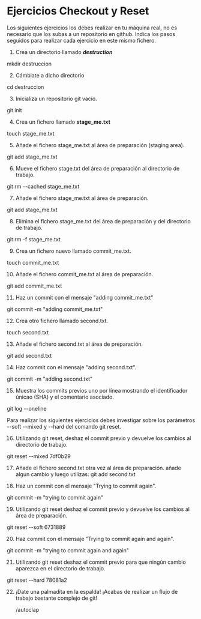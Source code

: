 # Ejercicios Checkout y Reset

Los siguientes ejercicios los debes realizar en tu máquina real, no es necesario que los subas a un repositorio en github. Indica los pasos seguidos para realizar cada ejercicio en este mismo fichero.

1. Crea un directorio llamado _**destruction**_

mkdir destruccion

2. Cámbiate a dicho directorio

cd destruccion

3. Inicializa un repositorio git vacío.

git init

4. Crea un fichero llamado **stage_me.txt**

touch stage_me.txt

5. Añade el fichero stage_me.txt al área de preparación (staging area).

git add stage_me.txt 

6. Mueve el fichero stage.txt del área de preparación al directorio de trabajo.

 git rm --cached stage_me.txt 

7. Añade el fichero stage_me.txt al área de preparación.

git add stage_me.txt

8. Elimina el fichero stage_me.txt del área de preparación y del directorio de trabajo.

git rm -f stage_me.txt

9. Crea un fichero nuevo llamado commit_me.txt.

touch commit_me.txt

10. Añade el fichero commit_me.txt al área de preparación.

git add commit_me.txt 

11. Haz un commit con el mensaje "adding commit_me.txt"

git commit -m "adding commit_me.txt"

12. Crea otro fichero llamado second.txt.

touch second.txt

13. Añade el fichero second.txt al área de preparación.

git add second.txt

14. Haz commit con el mensaje "adding second.txt".

git commit -m "adding second.txt"

15. Muestra los commits previos uno por línea mostrando el identificador únicao (SHA) y el comentario asociado.

git log --oneline 

Para realizar los siguientes ejercicios debes investigar sobre los parámetros --soft --mixed y --hard del comando git reset.

16. Utilizando git reset, deshaz el commit previo y devuelve los cambios al directorio de trabajo.

git reset --mixed 7df0b29

17. Añade el fichero second.txt otra vez al área de preparación.
añade algun cambio y luego utilizas:
git add second.txt

18. Haz un commit con el mensaje "Trying to commit again".

git commit -m "trying to commit again"

19. Utilizando git reset deshaz el commit previo y devuelve los cambios al área de preparación.

git reset --soft 6731889

20. Haz commit con el mensaje "Trying to commit again and again".

git commit -m "trying to commit again and again"

21. Utilizando git reset deshaz el commit previo para que ningún cambio aparezca en el directorio de trabajo.

git reset --hard 78081a2

22. ¡Date una palmadita en la espalda! ¡Acabas de realizar un flujo de trabajo bastante complejo de git!
    
    /autoclap 
